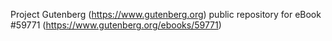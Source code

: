 Project Gutenberg (https://www.gutenberg.org) public repository for
eBook #59771 (https://www.gutenberg.org/ebooks/59771)
